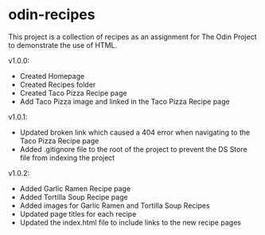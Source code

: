 # odin-recipes

This project is a collection of recipes as an assignment for The Odin Project to demonstrate the use of HTML.

v1.0.0:
- Created Homepage
- Created Recipes folder
- Created Taco Pizza Recipe page
- Add Taco Pizza image and linked in the Taco Pizza Recipe page

v1.0.1:
- Updated broken link which caused a 404 error when navigating to the Taco Pizza Recipe page
- Added .gitignore file to the root of the project to prevent the DS Store file from indexing the project

v1.0.2:
- Added Garlic Ramen Recipe page
- Added Tortilla Soup Recipe page
- Added images for Garlic Ramen and Tortilla Soup Recipes
- Updated page titles for each recipe
- Updated the index.html file to include links to the new recipe pages